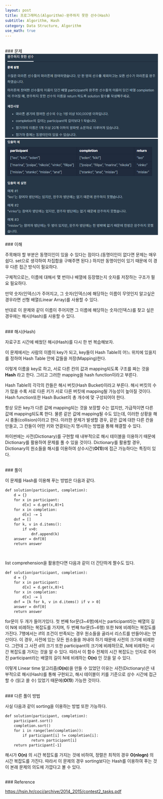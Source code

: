 ```yaml
---
layout: post
title: 프로그래머스(Algorithm)-완주하지 못한 선수(Hash)
subtitle: Algorithm, Hash
category: Data Structure, Algorithm
use_math: true
---
```


<br>
### 문제

<center><img src = '/post_img/200312/image2.png' width="600"/></center>
<center><img src = '/post_img/200312/image1.png' width="600"/></center>

<br>
### 이해

주목해야 할 부분은 동명이인이 있을 수 있다는 점이다.(동명이인이 없다면 문제는 매우 쉽다. set으로 생각하여 차집합을 구해주면 된다.) 하지만 동명이인이 있기 때문에 이 경우 다른 접근 방식이 필요하다.

구체적으로는, 이름에 대해서 몇 번이나 배열에 등장했는지 숫자를 저장하는 구조가 필요 필요하다.

만약 숫자(인덱스)가 주어지고, 그 숫자(인덱스)에 해당하는 이름이 무엇인지 알고싶은 경우라면 선형 배열(Linear Array)를 사용할 수 있다.

반대로 이 문제와 같이 이름이 주어지면 그 이름에 해당하는 숫자(인덱스)를 찾고 싶은 경우에는 해시(Hash)를 사용할 수 있다.

<br>
### 해시(Hash)

자료구조 시간에 배웠던 해시(Hash)를 다시 한 번 복습해보자.

이 문제에서는 사람의 이름이 key가 되고, key들이 Hash Table의 어느 위치에 있을지를 정하여 Hash Table 안에 값들을 저장(Mapping)한다.

이렇게 이름을 key로 하고, 서로 다른 칸의 값과 mapping되도록 구조를 짜는 것을 __Hash__ 라고 한다. 그리고 그러한 mapping을 hash function이라고 부른다.

Hash Table의 각각의 칸들은 해시 버킷(Hash Bucket)이라고 부른다. 해시 버킷의 수가 많을 수록 서로 다른 키가 서로 다른 버킷에 mapping될 가능성이 높아질 것이다. Hash function또한 Hash Bucket의 총 개수에 맞 구성되어야 한다.

항상 모든 key가 다른 값에 mapping되는 것을 보장할 수는 없지만, 가급적이면 다른 값에 mapping되도록 한다. 물론 같은 값에 mapping될 수도 있는데, 이러한 상황을 해시 충돌(collision)이라고 한다. 이러한 문제가 발생할 경우, 같은 값에 대한 다른 칸을 만들고, 그 칸들이 어떤 키와 연결되는지 명시하는 방법을 통해 해결할 수 있다.

파이썬에는 사전(Dictionary)를 구현할 때 내부적으로 해시 테이블을 이용하기 때문에 Dictionary를 활용하여 문제를 풀 수 있을 것이다. Dictionary를 활용할 경우, Dictionary의 원소들을 해시를 이용하여 상수시간(__O(1)__)에 접근 가능하다는 특징이 있다.

<br>
### 풀이

이 문제를 Hash를 이용해 푸는 방법은 다음과 같다.

```
def solution(participant, completion):
    d = {}
    for x in participant:
        d[x] = d.get(x,0)+1
    for x in completion:
        d[x] -= 1
    dnf = []
    for k, v in d.items():
        if v>0:
            dnf.append(k)
    answer = dnf[0]     
    return answer
```

<br>

list comprehension을 활용한다면 다음과 같이 더 간단하게 짤수도 있다.

```
def solution(participant, completion):
    d = {}
    for x in participant:
        d[x] = d.get(x,0)+1
    for x in completion:
        d[x] -= 1
    dnf = [k for k, v in d.items() if v > 0]
    answer = dnf[0]
    return answer
```

for문이 두 개가 들어가있다. 첫 번째 for문(3~4행)에서는 participant라는 배열의 길이 N에 비례하는 복잡도를 가지며, 두 번째 for문(5~6행) 또한 N에 비례하는 복잡도를 가진다. 7행에서는 if의 조건이 만족되는 경우 원소들을 골라서 리스트를 만들어내는 연산이다. 이 경우, 사전에 있는 모든 원소들을 꺼내야 하기 때문에 사전의 크기에 비례한다. 그런데 그 사전 d의 크기 또한 participant의 크기에 비례하므로, N에 비례하는 시간 복잡도를 가지는 것을 알 수 있다. 따라서 이 함수 전체의 시간 복잡도는 인자로 주어진 participant라는 배열의 길이 N에 비례하는 __O(n)__ 인 것을 알 수 있다.

이렇게 Linear time 알고리즘(__O(n)__)을 만들 수 있었던 이유는 사전(Dictionary)은 내부적으로 해시(Hash)를 통해 구현되고, 해시 테이블이 키를 기준으로 상수 시간에 접근할 수 (읽고 쓸 수) 있었기 때문에(__O(1)__) 가능한 것이다.

<br>
### 다른 풀이 방법

사실 다음과 같이 sorting을 이용하는 방법 또한 가능하다.

```
def solution(participant, completion):
    participant.sort()
    completion.sort()
    for i in range(len(completion)):
        if participant[i] != completion[i]:
            return participant[i]
    return participant[-1]
```

해시가 __O(n)__ 의 시간 복잡도를 가지는 것에 비하여, 정렬은 최적의 경우 __O(nlogn)__ 의 시간 복잡도를 가진다. 따라서 이 문제의 경우 sorting보다는 Hash를 이용하여 푸는 것이 본래 문제의 의도에 가깝다고 볼 수 있다.


<br>
### Reference

https://hsin.hr/coci/archive/2014_2015/contest2_tasks.pdf
